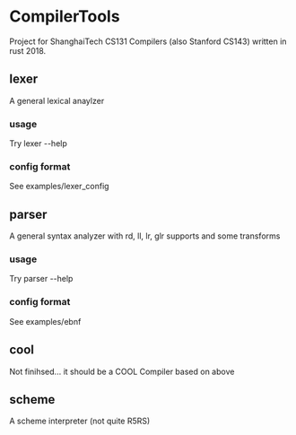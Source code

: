 # CompilerTools
Project for ShanghaiTech CS131 Compilers (also Stanford CS143) written in rust 2018.

## lexer
A general lexical anaylzer

### usage
Try lexer --help

### config format
See examples/lexer_config

## parser
A general syntax analyzer
with rd, ll, lr, glr supports and some transforms

### usage
Try parser --help

### config format
See examples/ebnf

## cool
Not finihsed... it should be a COOL Compiler based on above

## scheme
A scheme interpreter (not quite R5RS)
